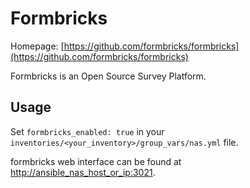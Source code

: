 # Formbricks

Homepage: [https://github.com/formbricks/formbricks](https://github.com/formbricks/formbricks)

Formbricks is an Open Source Survey Platform.

## Usage

Set `formbricks_enabled: true` in your `inventories/<your_inventory>/group_vars/nas.yml` file.

formbricks web interface can be found at [http://ansible_nas_host_or_ip:3021](http://ansible_nas_host_or_ip:3021).
